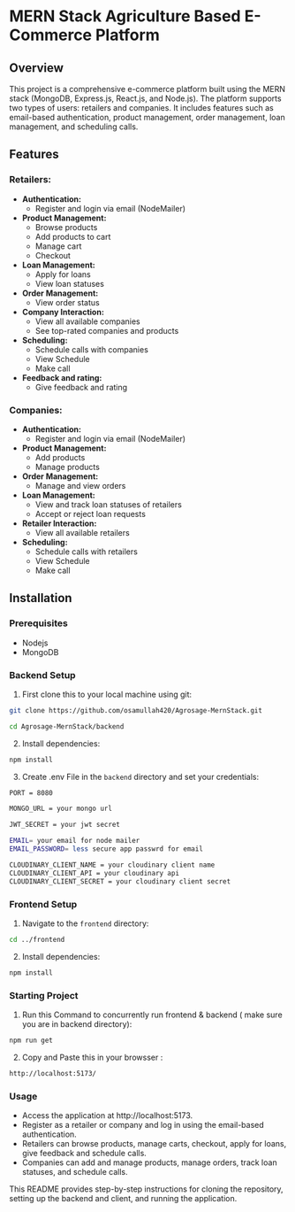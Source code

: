 
# MERN Stack Agriculture Based E-Commerce Platform

## Overview

This project is a comprehensive e-commerce platform built using the MERN stack (MongoDB, Express.js, React.js, and Node.js). The platform supports two types of users: retailers and companies. It includes features such as email-based authentication, product management, order management, loan management, and scheduling calls.
## Features

### Retailers:

- **Authentication:**
  - Register and login via email (NodeMailer)
- **Product Management:**
  - Browse products
  - Add products to cart
  - Manage cart
  - Checkout
- **Loan Management:**
  - Apply for loans
  - View loan statuses
- **Order Management:**
  - View order status
- **Company Interaction:**
  - View all available companies
  - See top-rated companies and products
- **Scheduling:**
  - Schedule calls with companies
  - View Schedule
  - Make call
- **Feedback and rating:**
  - Give feedback and rating


### Companies:

- **Authentication:**
  - Register and login via email (NodeMailer)
- **Product Management:**
  - Add products
  - Manage products
- **Order Management:**
  - Manage and view orders
- **Loan Management:**
  - View and track loan statuses of retailers
  - Accept or reject loan requests
- **Retailer Interaction:**
  - View all available retailers
- **Scheduling:**
  - Schedule calls with retailers
  - View Schedule
  - Make call



## Installation

### Prerequisites

  - Nodejs
  - MongoDB

### Backend Setup

1. First clone this to your local machine using git:

```bash
git clone https://github.com/osamullah420/Agrosage-MernStack.git

cd Agrosage-MernStack/backend
```

2. Install dependencies:

```bash
npm install
```

3. Create .env File  in the `backend` directory and set your credentials:


```bash
PORT = 8080

MONGO_URL = your mongo url

JWT_SECRET = your jwt secret

EMAIL= your email for node mailer
EMAIL_PASSWORD= less secure app passwrd for email

CLOUDINARY_CLIENT_NAME = your cloudinary client name
CLOUDINARY_CLIENT_API = your cloudinary api
CLOUDINARY_CLIENT_SECRET = your cloudinary client secret
```

### Frontend Setup

1. Navigate to the `frontend` directory:

```bash
cd ../frontend
```

2. Install dependencies:

```bash
npm install
```

### Starting Project

1. Run this Command to concurrently run frontend & backend ( make sure you are in backend directory):

```bash
npm run get
```

2. Copy and Paste this in your browsser :

```bash
http://localhost:5173/
```

### Usage

- Access the application at http://localhost:5173.
- Register as a retailer or company and log in using the email-based authentication.
- Retailers can browse products, manage carts, checkout, apply for loans, give feedback and schedule calls.
- Companies can add and manage products, manage orders, track loan statuses, and schedule calls.


This README provides step-by-step instructions for cloning the repository, setting up the backend and client, and running the application.




    
